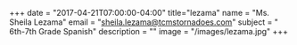 +++
date = "2017-04-21T07:00:00-04:00"
title="lezama"
name = "Ms. Sheila Lezama"
email = "sheila.lezama@tcmstornadoes.com"
subject = " 6th-7th Grade Spanish"
description = ""
image = "/images/lezama.jpg"
+++